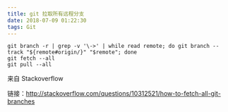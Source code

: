 ```yaml
---
title: git 拉取所有远程分支
date: 2018-07-09 01:22:30
tags: Git
---
```

```
git branch -r | grep -v '\->' | while read remote; do git branch --track "${remote#origin/}" "$remote"; done
git fetch --all
git pull --all
```

来自 Stackoverflow

链接：http://stackoverflow.com/questions/10312521/how-to-fetch-all-git-branches
